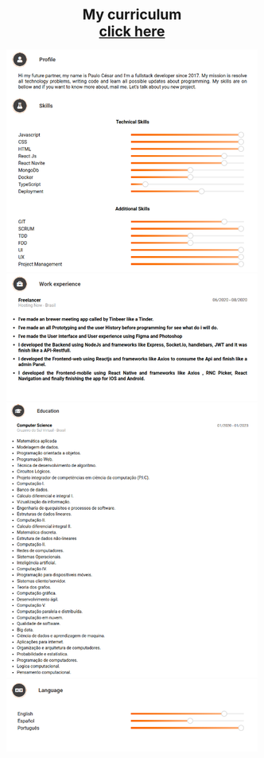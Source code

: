 <div align='center'>
    <h1 align="center">My curriculum <br><span><a href="https://martins20.github.io/Curriculum/">click here</span></h1>    
    <img src="./assets/Profile_and_skills.png" alt='photo' />
    <img src="./assets/Work_experience.png" />
    <img src="./assets/Education.png" />
    <img src="./assets/Language.png" />
</div>
